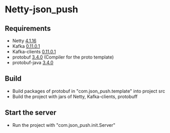 # Netty-json_push

## Requirements 
* Netty [4.1.16](http://dl.bintray.com/netty/downloads/netty-4.1.16.Final.tar.bz2)
* Kafka [0.11.0.1](https://www.apache.org/dyn/closer.cgi?path=/kafka/0.11.0.1/kafka-0.11.0.1-src.tgz)
* Kafka-clients [0.11.0.1](http://central.maven.org/maven2/org/apache/kafka/kafka-clients/0.11.0.1/kafka-clients-0.11.0.1.jar)
* protobuf [3.4.0](https://github.com/google/protobuf/releases/tag/v3.4.0) (Compiler for the proto template)
* protobuf-java [3.4.0](https://mvnrepository.com/artifact/com.google.protobuf/protobuf-java/3.4.0) 


## Build
* Build packages of protobuf in "com.json_push.template" into project src
* Build the project with jars of Netty, Kafka-clients, protobuff

## Start the server
* Run the project with "com.json_push.init.Server"
